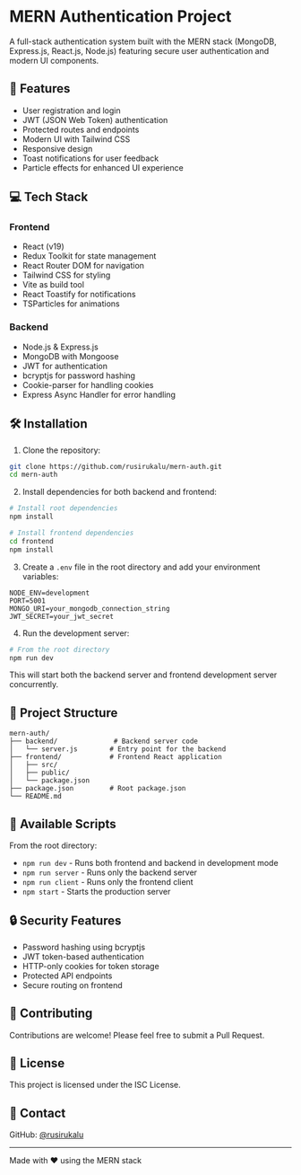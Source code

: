 # MERN Authentication Project

A full-stack authentication system built with the MERN stack (MongoDB, Express.js, React.js, Node.js) featuring secure user authentication and modern UI components.

## 🚀 Features

- User registration and login
- JWT (JSON Web Token) authentication
- Protected routes and endpoints
- Modern UI with Tailwind CSS
- Responsive design
- Toast notifications for user feedback
- Particle effects for enhanced UI experience

## 💻 Tech Stack

### Frontend

- React (v19)
- Redux Toolkit for state management
- React Router DOM for navigation
- Tailwind CSS for styling
- Vite as build tool
- React Toastify for notifications
- TSParticles for animations

### Backend

- Node.js & Express.js
- MongoDB with Mongoose
- JWT for authentication
- bcryptjs for password hashing
- Cookie-parser for handling cookies
- Express Async Handler for error handling

## 🛠️ Installation

1. Clone the repository:

```bash
git clone https://github.com/rusirukalu/mern-auth.git
cd mern-auth
```

2. Install dependencies for both backend and frontend:

```bash
# Install root dependencies
npm install

# Install frontend dependencies
cd frontend
npm install
```

3. Create a `.env` file in the root directory and add your environment variables:

```env
NODE_ENV=development
PORT=5001
MONGO_URI=your_mongodb_connection_string
JWT_SECRET=your_jwt_secret
```

4. Run the development server:

```bash
# From the root directory
npm run dev
```

This will start both the backend server and frontend development server concurrently.

## 📁 Project Structure

```
mern-auth/
├── backend/              # Backend server code
│   └── server.js        # Entry point for the backend
├── frontend/            # Frontend React application
│   ├── src/
│   ├── public/
│   └── package.json
├── package.json         # Root package.json
└── README.md
```

## 🚦 Available Scripts

From the root directory:

- `npm run dev` - Runs both frontend and backend in development mode
- `npm run server` - Runs only the backend server
- `npm run client` - Runs only the frontend client
- `npm start` - Starts the production server

## 🔒 Security Features

- Password hashing using bcryptjs
- JWT token-based authentication
- HTTP-only cookies for token storage
- Protected API endpoints
- Secure routing on frontend

## 🤝 Contributing

Contributions are welcome! Please feel free to submit a Pull Request.

## 📝 License

This project is licensed under the ISC License.

## 🔗 Contact

GitHub: [@rusirukalu](https://github.com/rusirukalu)

---

Made with ❤️ using the MERN stack
